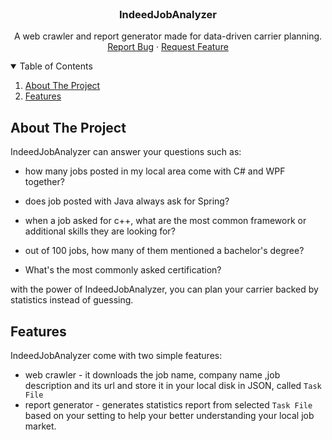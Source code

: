 <br />
<p align="center">


  <h3 align="center">IndeedJobAnalyzer</h3>

  <p align="center">
    A web crawler and report generator made for data-driven carrier planning.
    <br />
    <a href="https://github.com/RileyCodes/IndeedJobAnalyzer/issues">Report Bug</a>
    ·
    <a href="https://github.com/RileyCodes/IndeedJobAnalyzer/issues">Request Feature</a>
  </p>
</p>


<!-- TABLE OF CONTENTS -->
<details open="open">
  <summary>Table of Contents</summary>
  <ol>
    <li>
      <a href="#about-the-project">About The Project</a>
    </li>
    <li>
      <a href="#getting-started">Features</a>
    </li>
  </ol>
</details>

 
## About The Project

IndeedJobAnalyzer can answer your questions such as:

* how many jobs posted in my local area come with C# and WPF together?

* does job posted with Java always ask for Spring?

* when a job asked for c++, what are the most common framework or additional skills they are looking for?

* out of 100 jobs, how many of them mentioned a bachelor's degree?

* What's the most commonly asked certification?

with the power of IndeedJobAnalyzer, you can plan your carrier backed by statistics instead of guessing.


## Features

IndeedJobAnalyzer come with two simple features:

* web crawler - it downloads the job name, company name ,job description and its url and store it in your local disk in JSON, called `Task File`
* report generator - generates statistics report from selected `Task File` based on your setting to help your better understanding your local job market.
